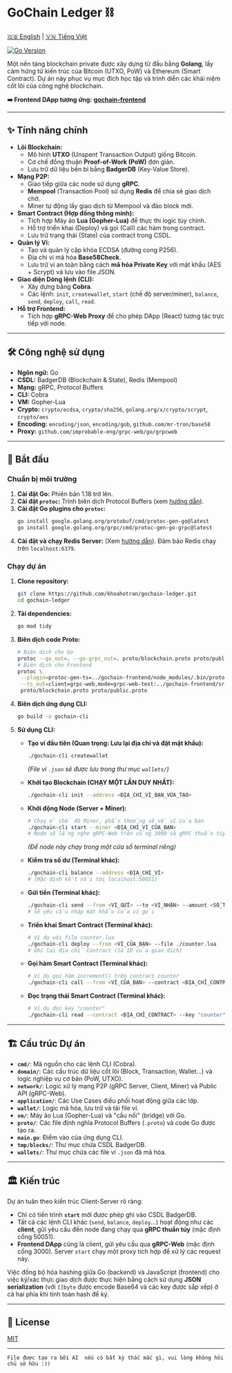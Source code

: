 # GoChain Ledger ⛓️
[🇬🇧 English](./README.en.md) | [🇻🇳 Tiếng Việt](./README.md)

[![Go Version](https://img.shields.io/badge/go-1.18%2B-blue.svg)](https://golang.org/)

Một nền tảng blockchain private được xây dựng từ đầu bằng **Golang**, lấy cảm hứng từ kiến trúc của Bitcoin (UTXO, PoW) và Ethereum (Smart Contract). Dự án này phục vụ mục đích học tập và trình diễn các khái niệm cốt lõi của công nghệ blockchain.

**➡️ Frontend DApp tương ứng:** [**gochain-frontend**](https://github.com/khoahotran/gochain-frontend)

---

## ✨ Tính năng chính

* **Lõi Blockchain:**
    * Mô hình **UTXO** (Unspent Transaction Output) giống Bitcoin.
    * Cơ chế đồng thuận **Proof-of-Work (PoW)** đơn giản.
    * Lưu trữ dữ liệu bền bỉ bằng **BadgerDB** (Key-Value Store).
* **Mạng P2P:**
    * Giao tiếp giữa các node sử dụng **gRPC**.
    * **Mempool** (Transaction Pool) sử dụng **Redis** để chia sẻ giao dịch chờ.
    * Miner tự động lấy giao dịch từ Mempool và đào block mới.
* **Smart Contract (Hợp đồng thông minh):**
    * Tích hợp Máy ảo **Lua (Gopher-Lua)** để thực thi logic tùy chỉnh.
    * Hỗ trợ triển khai (Deploy) và gọi (Call) các hàm trong contract.
    * Lưu trữ trạng thái (State) của contract trong CSDL.
* **Quản lý Ví:**
    * Tạo và quản lý cặp khóa ECDSA (đường cong P256).
    * Địa chỉ ví mã hóa **Base58Check**.
    * Lưu trữ ví an toàn bằng cách **mã hóa Private Key** với mật khẩu (AES + Scrypt) và lưu vào file JSON.
* **Giao diện Dòng lệnh (CLI):**
    * Xây dựng bằng **Cobra**.
    * Các lệnh: `init`, `createwallet`, `start` (chế độ server/miner), `balance`, `send`, `deploy`, `call`, `read`.
* **Hỗ trợ Frontend:**
    * Tích hợp **gRPC-Web Proxy** để cho phép DApp (React) tương tác trực tiếp với node.

---

## 🛠️ Công nghệ sử dụng

* **Ngôn ngữ:** Go
* **CSDL:** BadgerDB (Blockchain & State), Redis (Mempool)
* **Mạng:** gRPC, Protocol Buffers
* **CLI:** Cobra
* **VM:** Gopher-Lua
* **Crypto:** `crypto/ecdsa`, `crypto/sha256`, `golang.org/x/crypto/scrypt`, `crypto/aes`
* **Encoding:** `encoding/json`, `encoding/gob`, `github.com/mr-tron/base58`
* **Proxy:** `github.com/improbable-eng/grpc-web/go/grpcweb`

---

## 🚀 Bắt đầu

### Chuẩn bị môi trường

1.  **Cài đặt Go:** Phiên bản 1.18 trở lên.
2.  **Cài đặt `protoc`:** Trình biên dịch Protocol Buffers (xem [hướng dẫn](https://grpc.io/docs/protoc-installation/)).
3.  **Cài đặt Go plugins cho `protoc`:**
    ```bash
    go install google.golang.org/protobuf/cmd/protoc-gen-go@latest
    go install google.golang.org/grpc/cmd/protoc-gen-go-grpc@latest
    ```
4.  **Cài đặt và chạy Redis Server:** (Xem [hướng dẫn](https://redis.io/docs/getting-started/installation/)). Đảm bảo Redis chạy trên `localhost:6379`.

### Chạy dự án

1.  **Clone repository:**
    ```bash
    git clone https://github.com/khoahotran/gochain-ledger.git
    cd gochain-ledger
    ```
2.  **Tải dependencies:**
    ```bash
    go mod tidy
    ```
3.  **Biên dịch code Proto:**
    ```bash
    # Biên dịch cho Go
    protoc --go_out=. --go-grpc_out=. proto/blockchain.proto proto/public.proto
    # Biên dịch cho Frontend
    protoc \
     --plugin=protoc-gen-ts=../gochain-frontend/node_modules/.bin/protoc-gen-ts \
     --ts_out=client=grpc-web,mode=grpc-web-text:../gochain-frontend/src/ \
     proto/blockchain.proto proto/public.proto
    ```
4.  **Biên dịch ứng dụng CLI:**
    ```bash
    go build -o gochain-cli
    ```
5.  **Sử dụng CLI:**

    * **Tạo ví đầu tiên (Quan trọng: Lưu lại địa chỉ và đặt mật khẩu):**
        ```bash
        ./gochain-cli createwallet
        ```
        *(File ví `.json` sẽ được lưu trong thư mục `wallets/`)*

    * **Khởi tạo Blockchain (CHẠY MỘT LẦN DUY NHẤT):**
        ```bash
        ./gochain-cli init --address <ĐỊA_CHỈ_VÍ_BẠN_VỪA_TẠO>
        ```

    * **Khởi động Node (Server + Miner):**
        ```bash
        # Chạy ở chế độ Miner, phần thưởng sẽ về ví của bạn
        ./gochain-cli start --miner <ĐỊA_CHỈ_VÍ_CỦA_BẠN>
        # Node sẽ lắng nghe gRPC-Web trên cổng 3000 và gRPC thuần túy trên 50051
        ```
        *(Để node này chạy trong một cửa sổ terminal riêng)*

    * **Kiểm tra số dư (Terminal khác):**
        ```bash
        ./gochain-cli balance --address <ĐỊA_CHỈ_VÍ>
        # (Mặc định kết nối tới localhost:50051)
        ```

    * **Gửi tiền (Terminal khác):**
        ```bash
        ./gochain-cli send --from <VÍ_GỬI> --to <VÍ_NHẬN> --amount <SỐ_TIỀN>
        # Sẽ yêu cầu nhập mật khẩu của ví gửi
        ```

    * **Triển khai Smart Contract (Terminal khác):**
        ```bash
        # Ví dụ với file counter.lua
        ./gochain-cli deploy --from <VÍ_CỦA_BẠN> --file ./counter.lua
        # Ghi lại địa chỉ Contract (là ID của giao dịch)
        ```

    * **Gọi hàm Smart Contract (Terminal khác):**
        ```bash
        # Ví dụ gọi hàm increment() trên contract counter
        ./gochain-cli call --from <VÍ_CỦA_BẠN> --contract <ĐỊA_CHỈ_CONTRACT> --function "increment" --args "[]"
        ```

    * **Đọc trạng thái Smart Contract (Terminal khác):**
        ```bash
        # Ví dụ đọc key "counter"
        ./gochain-cli read --contract <ĐỊA_CHỈ_CONTRACT> --key "counter"
        ```

---

## 🏗️ Cấu trúc Dự án

* **`cmd/`**: Mã nguồn cho các lệnh CLI (Cobra).
* **`domain/`**: Các cấu trúc dữ liệu cốt lõi (Block, Transaction, Wallet...) và logic nghiệp vụ cơ bản (PoW, UTXO).
* **`network/`**: Logic xử lý mạng P2P (gRPC Server, Client, Miner) và Public API (gRPC-Web).
* **`application/`**: Các Use Cases điều phối hoạt động giữa các lớp.
* **`wallet/`**: Logic mã hóa, lưu trữ và tải file ví.
* **`vm/`**: Máy ảo Lua (Gopher-Lua) và "cầu nối" (bridge) với Go.
* **`proto/`**: Các file định nghĩa Protocol Buffers (`.proto`) và code Go được tạo ra.
* **`main.go`**: Điểm vào của ứng dụng CLI.
* **`tmp/blocks/`**: Thư mục chứa CSDL BadgerDB.
* **`wallets/`**: Thư mục chứa các file ví `.json` đã mã hóa.

---

## 🏛️ Kiến trúc

Dự án tuân theo kiến trúc Client-Server rõ ràng:
* Chỉ có tiến trình **`start`** mới được phép ghi vào CSDL BadgerDB.
* Tất cả các lệnh CLI khác (`send`, `balance`, `deploy`...) hoạt động như các **client**, gửi yêu cầu đến node đang chạy qua **gRPC thuần túy** (mặc định cổng 50051).
* **Frontend DApp** cũng là client, gửi yêu cầu qua **gRPC-Web** (mặc định cổng 3000). Server `start` chạy một proxy tích hợp để xử lý các request này.

Việc đồng bộ hóa hashing giữa Go (backend) và JavaScript (frontend) cho việc ký/xác thực giao dịch được thực hiện bằng cách sử dụng **JSON serialization** (với `[]byte` được encode Base64 và các key được sắp xếp) ở cả hai phía khi tính toán hash để ký.

---

## 📄 License

[MIT](LICENSE)

---

`File được tạo ra bởi AI  nếu có bất kỳ thắc mắc gì, vui lòng không hỏi chủ sở hữu :))`
